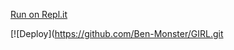 [Run on Repl.it](https://replit.com/@BenMonster/Girl-QR?v=1)


[![Deploy](https://github.com/Ben-Monster/GIRL.git






